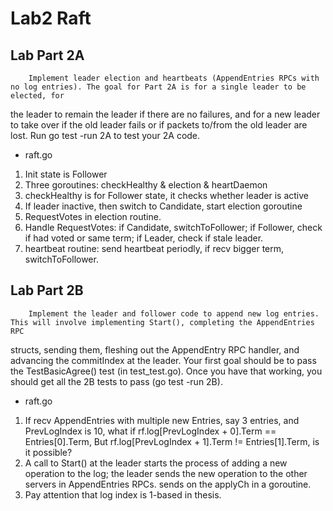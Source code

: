 # Lab2 Raft

## Lab Part 2A

        Implement leader election and heartbeats (AppendEntries RPCs with no log entries). The goal for Part 2A is for a single leader to be elected, for
the leader to remain the leader if there are no failures, and for a new leader to take over if the old leader fails or if packets to/from the old leader
are lost. Run go test -run 2A to test your 2A code.

- raft.go
1. Init state is Follower
2. Three goroutines: checkHealthy & election & heartDaemon
3. checkHealthy is for Follower state, it checks whether leader is active
4. If leader inactive, then switch to Candidate, start election goroutine
5. RequestVotes in election routine.
6. Handle RequestVotes: if Candidate, switchToFollower; if Follower, check if
had voted or same term; if Leader, check if stale leader.
7. heartbeat routine: send heartbeat periodly, if recv bigger term, switchToFollower.

## Lab Part 2B

        Implement the leader and follower code to append new log entries. This will involve implementing Start(), completing the AppendEntries RPC
structs, sending them, fleshing out the AppendEntry RPC handler, and advancing the commitIndex at the leader. Your first goal should be to pass the
TestBasicAgree() test (in test_test.go). Once you have that working, you should get all the 2B tests to pass (go test -run 2B).

- raft.go
1. If recv AppendEntries with multiple new Entries, say 3 entries, and PrevLogIndex is 10, what if rf.log[PrevLogIndex + 0].Term == Entries[0].Term,
    But rf.log[PrevLogIndex + 1].Term != Entries[1].Term, is it possible?
2. A call to Start() at the leader starts the process of adding a new operation to the log; the leader sends the new operation to the other servers in AppendEntries RPCs.
   sends on the applyCh in a goroutine.
3. Pay attention that log index is 1-based in thesis.


